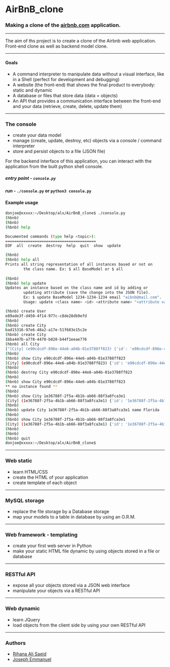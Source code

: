 # AirBnB_clone

### Making a clone of the [airbnb.com](airbnb.com) application.

---

The aim of ths project is to create a clone of the Airbnb web application. Front-end clone as well as backend model clone.

---
#### Goals

- A command interpreter to manipulate data without a visual interface, like in a Shell (perfect for development and debugging)
- A website (the front-end) that shows the final product to everybody: static and dynamic
- A database or files that store data (data = objects)
- An API that provides a communication interface between the front-end and your data (retrieve, create, delete, update them)

---

### The console
- create your data model
- manage (create, update, destroy, etc) objects via a console / command interpreter
- store and persist objects to a file (JSON file)

For the backend interface of this application, you can interact with the application from the built python shell console.
##### *entry point* - ```console.py```

#### *run* - `./console.py` or `python3 console.py`

#### Example usage
```bash
donjoe@xxxxx:~/Desktop/alx/AirBnB_clone$ ./console.py 
(hbnb)
(hbnb)
(hbnb) help

Documented commands (type help <topic>):
========================================
EOF  all  create  destroy  help  quit  show  update

(hbnb)
(hbnb) help all
Prints all string representation of all instances based or not on
        the class name. Ex: $ all BaseModel or $ all
        
(hbnb)
(hbnb) help update
Updates an instance based on the class name and id by adding or
        updating attribute (save the change into the JSON file).
        Ex: $ update BaseModel 1234-1234-1234 email "aibnb@mail.com".
        Usage: update <class name> <id> <attribute name> "<attribute value>"

(hbnb) create User
e89ade3f-d450-4f14-977c-c8de28db9efd
(hbnb)
(hbnb) create City
bad15316-97e6-48a2-a17e-51f683e15c2e
(hbnb) create City
1bba447b-a778-4470-b820-b44f1eeae776
(hbnb) all City
["[City] (e90cdcdf-896e-44e6-a04b-01e3788ff823) {'id': 'e90cdcdf-896e-44e6-a04b-01e3788ff823', 'created_at': '2022-01-30T22:05:09.426735', 'updated_at': '2022-01-30T22:05:09.426751', '__class__': 'City', 'name': 'Bogota'}", "[City] (1e36788f-2f5a-4b1b-ab66-88f3a8fca3e1) {'id': '1e36788f-2f5a-4b1b-ab66-88f3a8fca3e1', 'created_at': '2022-01-30T22:05:19.429487', 'updated_at': '2022-01-30T22:05:19.429497', '__class__': 'City', 'name': 'Texas'}", "[City] (ffc40475-bc12-4cc1-bed8-d62219292625) {'id': 'ffc40475-bc12-4cc1-bed8-d62219292625', 'created_at': '2022-01-30T22:05:20.953561', 'updated_at': '2022-01-30T22:05:20.953571', '__class__': 'City'}", "[City] (bad15316-97e6-48a2-a17e-51f683e15c2e) {'id': 'bad15316-97e6-48a2-a17e-51f683e15c2e', 'created_at': '2022-01-31T05:11:18.242623', 'updated_at': '2022-01-31T05:11:18.242642', '__class__': 'City'}", "[City] (1bba447b-a778-4470-b820-b44f1eeae776) {'id': '1bba447b-a778-4470-b820-b44f1eeae776', 'created_at': '2022-01-31T05:11:25.777821', 'updated_at': '2022-01-31T05:11:25.777839', '__class__': 'City'}"]
(hbnb)
(hbnb) show City e90cdcdf-896e-44e6-a04b-01e3788ff823
[City] (e90cdcdf-896e-44e6-a04b-01e3788ff823) {'id': 'e90cdcdf-896e-44e6-a04b-01e3788ff823', 'created_at': '2022-01-30T22:05:09.426735', 'updated_at': '2022-01-30T22:05:09.426751', '__class__': 'City', 'name': 'Bogota'}
(hbnb)
(hbnb) destroy City e90cdcdf-896e-44e6-a04b-01e3788ff823
(hbnb)
(hbnb) show City e90cdcdf-896e-44e6-a04b-01e3788ff823
** no instance found **
(hbnb)
(hbnb) show City 1e36788f-2f5a-4b1b-ab66-88f3a8fca3e1
[City] (1e36788f-2f5a-4b1b-ab66-88f3a8fca3e1) {'id': '1e36788f-2f5a-4b1b-ab66-88f3a8fca3e1', 'created_at': '2022-01-30T22:05:19.429487', 'updated_at': '2022-01-30T22:05:19.429497', '__class__': 'City', 'name': 'Texas'}
(hbnb)
(hbnb) update City 1e36788f-2f5a-4b1b-ab66-88f3a8fca3e1 name Florida
(hbnb)
(hbnb) show City 1e36788f-2f5a-4b1b-ab66-88f3a8fca3e1
[City] (1e36788f-2f5a-4b1b-ab66-88f3a8fca3e1) {'id': '1e36788f-2f5a-4b1b-ab66-88f3a8fca3e1', 'created_at': '2022-01-30T22:05:19.429487', 'updated_at': '2022-01-30T22:05:19.429497', '__class__': 'City', 'name': 'Florida'}
(hbnb)
(hbnb)
(hbnb) quit
donjoe@xxxxx:~/Desktop/alx/AirBnB_clone$
```
---
### Web static
- learn HTML/CSS
- create the HTML of your application
- create template of each object

---

### MySQL storage
- replace the file storage by a Database storage
- map your models to a table in database by using an O.R.M.
---

### Web framework - templating
- create your first web server in Python
- make your static HTML file dynamic by using objects stored in a file or database
---

### RESTful API
- expose all your objects stored via a JSON web interface
- manipulate your objects via a RESTful API
---

### Web dynamic
- learn JQuery
- load objects from the client side by using your own RESTful API
---

### Authors
- [Rihana Ali Saeid](https://github.com/avocadoclouds)
- [Joseph Emmanuel](https://github.com/dnjoe96)